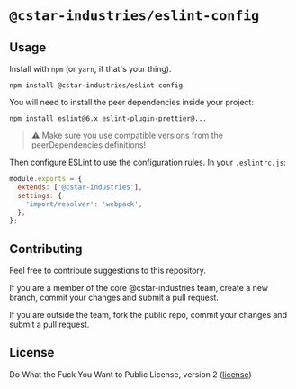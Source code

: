 # `@cstar-industries/eslint-config`

## Usage

Install with `npm` (or `yarn`, if that's your thing).

```shell
npm install @cstar-industries/eslint-config
```

You will need to install the peer dependencies inside your project:

```shell
npm install eslint@6.x eslint-plugin-prettier@...
```

> :warning: Make sure you use compatible versions from the peerDependencies
> definitions!

Then configure ESLint to use the configuration rules. In your `.eslintrc.js`:

```javascript
module.exports = {
  extends: ['@cstar-industries'],
  settings: {
    'import/resolver': 'webpack',
  },
};
```

## Contributing

Feel free to contribute suggestions to this repository.

If you are a member of the core @cstar-industries team, create a new branch,
commit your changes and submit a pull request.

If you are outside the team, fork the public repo, commit your changes and
submit a pull request.

## License

Do What the Fuck You Want to Public License, version 2 ([license](LICENSE))
